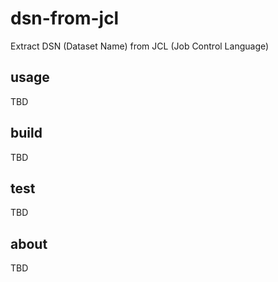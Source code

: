 # dsn-from-jcl
Extract DSN (Dataset Name) from JCL (Job Control Language)

## usage
TBD

## build
TBD

## test
TBD

## about
TBD